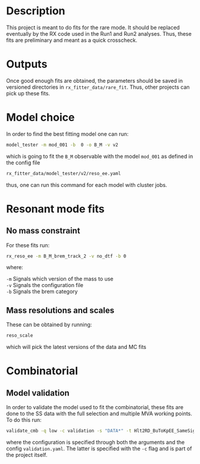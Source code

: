 # Description

This project is meant to do fits for the rare mode. It should be replaced eventually by the RX code used in the 
Run1 and Run2 analyses. Thus, these fits are preliminary and meant as a quick crosscheck.

# Outputs

Once good enough fits are obtained, the parameters should be saved in versioned
directories in `rx_fitter_data/rare_fit`. Thus, other projects can pick up these
fits.

# Model choice

In order to find the best fitting model one can run:

```bash
model_tester -m mod_001 -b  0 -o B_M -v v2
```

which is going to fit the `B_M` observable with the model `mod_001` as defined in the config file

```bash
rx_fitter_data/model_tester/v2/reso_ee.yaml
```

thus, one can run this command for each model with cluster jobs.

# Resonant mode fits

## No mass constraint

For these fits run:

```bash
rx_reso_ee -m B_M_brem_track_2 -v no_dtf -b 0
```

where:

`-m` Signals which version of the mass to use    
`-v` Signals the configuration file   
`-b` Signals the brem category   

## Mass resolutions and scales

These can be obtained by running:

```bash
reso_scale
```

which will pick the latest versions of the data and MC fits

# Combinatorial

## Model validation

In order to validate the model used to fit the combinatorial, these fits are done to the SS data
with the full selection and multiple MVA working points. To do this run:

```bash
validate_cmb -q low -c validation -s "DATA*" -t Hlt2RD_BuToKpEE_SameSign_MVA -m HypExp
```

where the configuration is specified through both the arguments and the config `validation.yaml`. The latter
is specified with the `-c` flag and is part of the project itself.
